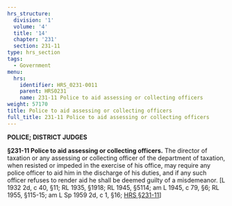 ```yaml
---
hrs_structure:
  division: '1'
  volume: '4'
  title: '14'
  chapter: '231'
  section: 231-11
type: hrs_section
tags:
  - Government
menu:
  hrs:
    identifier: HRS_0231-0011
    parent: HRS0231
    name: 231-11 Police to aid assessing or collecting officers
weight: 57170
title: Police to aid assessing or collecting officers
full_title: 231-11 Police to aid assessing or collecting officers
---
```

**POLICE; DISTRICT JUDGES**

**§231-11 Police to aid assessing or collecting officers.** The director of taxation or any assessing or collecting officer of the department of taxation, when resisted or impeded in the exercise of his office, may require any police officer to aid him in the discharge of his duties, and if any such officer refuses to render aid he shall be deemed guilty of a misdemeanor. [L 1932 2d, c 40, §11; RL 1935, §1918; RL 1945, §5114; am L 1945, c 79, §6; RL 1955, §115-15; am L Sp 1959 2d, c 1, §16; [HRS §231-11](/title-14/chapter-231/section-231-11/)]